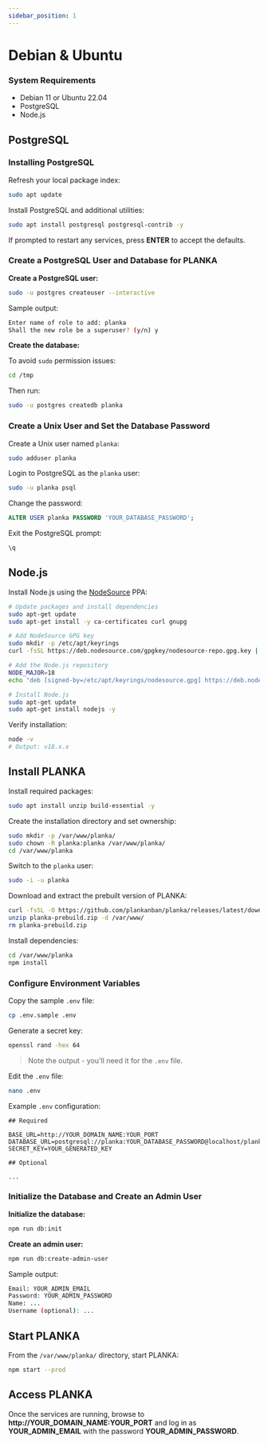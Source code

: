 ```yaml
---
sidebar_position: 1
---
```


# Debian & Ubuntu

### System Requirements

- Debian 11 or Ubuntu 22.04
- PostgreSQL
- Node.js

## PostgreSQL

### Installing PostgreSQL

Refresh your local package index:

```bash
sudo apt update
```

Install PostgreSQL and additional utilities:

```bash
sudo apt install postgresql postgresql-contrib -y
```

If prompted to restart any services, press **ENTER** to accept the defaults.

### Create a PostgreSQL User and Database for PLANKA

**Create a PostgreSQL user:**

```bash
sudo -u postgres createuser --interactive
```

Sample output:

```bash
Enter name of role to add: planka
Shall the new role be a superuser? (y/n) y
```

**Create the database:**

To avoid `sudo` permission issues:

```bash
cd /tmp
```

Then run:

```bash
sudo -u postgres createdb planka
```

### Create a Unix User and Set the Database Password

Create a Unix user named `planka`:

```bash
sudo adduser planka
```

Login to PostgreSQL as the `planka` user:

```bash
sudo -u planka psql
```

Change the password:

```sql
ALTER USER planka PASSWORD 'YOUR_DATABASE_PASSWORD';
```

Exit the PostgreSQL prompt:

```bash
\q
```

## Node.js

Install Node.js using the [NodeSource](https://github.com/nodesource/distributions#nodejs) PPA:

```bash
# Update packages and install dependencies
sudo apt-get update
sudo apt-get install -y ca-certificates curl gnupg

# Add NodeSource GPG key
sudo mkdir -p /etc/apt/keyrings
curl -fsSL https://deb.nodesource.com/gpgkey/nodesource-repo.gpg.key | sudo gpg --dearmor -o /etc/apt/keyrings/nodesource.gpg

# Add the Node.js repository
NODE_MAJOR=18
echo "deb [signed-by=/etc/apt/keyrings/nodesource.gpg] https://deb.nodesource.com/node_$NODE_MAJOR.x nodistro main" | sudo tee /etc/apt/sources.list.d/nodesource.list

# Install Node.js
sudo apt-get update
sudo apt-get install nodejs -y
```

Verify installation:

```bash
node -v
# Output: v18.x.x
```

## Install PLANKA

Install required packages:

```bash
sudo apt install unzip build-essential -y
```

Create the installation directory and set ownership:

```bash
sudo mkdir -p /var/www/planka/
sudo chown -R planka:planka /var/www/planka/
cd /var/www/planka
```

Switch to the `planka` user:

```bash
sudo -i -u planka
```

Download and extract the prebuilt version of PLANKA:

```bash
curl -fsSL -O https://github.com/plankanban/planka/releases/latest/download/planka-prebuild.zip
unzip planka-prebuild.zip -d /var/www/
rm planka-prebuild.zip
```

Install dependencies:

```bash
cd /var/www/planka
npm install
```

### Configure Environment Variables

Copy the sample `.env` file:

```bash
cp .env.sample .env
```

Generate a secret key:

```bash
openssl rand -hex 64
```

> Note the output - you'll need it for the `.env` file.

Edit the `.env` file:

```bash
nano .env
```

Example `.env` configuration:

```env
## Required

BASE_URL=http://YOUR_DOMAIN_NAME:YOUR_PORT
DATABASE_URL=postgresql://planka:YOUR_DATABASE_PASSWORD@localhost/planka
SECRET_KEY=YOUR_GENERATED_KEY

## Optional

...
```

### Initialize the Database and Create an Admin User

**Initialize the database:**

```bash
npm run db:init
```

**Create an admin user:**

```bash
npm run db:create-admin-user
```

Sample output:

```bash
Email: YOUR_ADMIN_EMAIL
Password: YOUR_ADMIN_PASSWORD
Name: ...
Username (optional): ...
```

## Start PLANKA

From the `/var/www/planka/` directory, start PLANKA:

```bash
npm start --prod
```

## Access PLANKA

Once the services are running, browse to **http://YOUR_DOMAIN_NAME:YOUR_PORT** and log in as **YOUR_ADMIN_EMAIL** with the password **YOUR_ADMIN_PASSWORD**.
